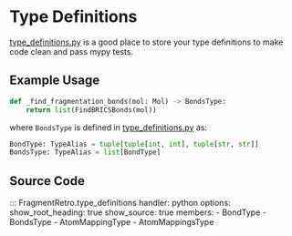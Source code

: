 # Type Definitions

[type_definitions.py](/src/FragmentRetro/type_definitions.py) is a good place to store your type definitions to make code clean and pass mypy tests.

## Example Usage

```python
def _find_fragmentation_bonds(mol: Mol) -> BondsType:
    return list(FindBRICSBonds(mol))
```

where `BondsType` is defined in [type_definitions.py](/src/FragmentRetro/type_definitions.py) as:
```python
BondType: TypeAlias = tuple[tuple[int, int], tuple[str, str]]
BondsType: TypeAlias = list[BondType]
```

## Source Code

::: FragmentRetro.type_definitions
    handler: python
    options:
      show_root_heading: true
      show_source: true
      members:
        - BondType
        - BondsType
        - AtomMappingType
        - AtomMappingsType